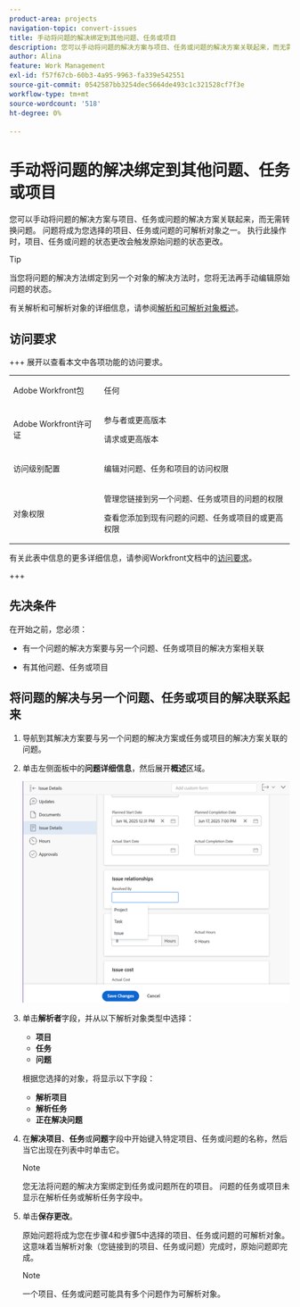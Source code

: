 ```yaml
---
product-area: projects
navigation-topic: convert-issues
title: 手动将问题的解决绑定到其他问题、任务或项目
description: 您可以手动将问题的解决方案与项目、任务或问题的解决方案关联起来，而无需转换问题。 问题将成为您选择的项目、任务或问题的可解析对象之一。 执行此操作时，项目、任务或问题的状态更改会触发原始问题的状态更改。
author: Alina
feature: Work Management
exl-id: f57f67cb-60b3-4a95-9963-fa339e542551
source-git-commit: 0542587bb3254dec5664de493c1c321528cf7f3e
workflow-type: tm+mt
source-wordcount: '518'
ht-degree: 0%

---
```


# 手动将问题的解决绑定到其他问题、任务或项目

<!--Audited: 08/2025-->

您可以手动将问题的解决方案与项目、任务或问题的解决方案关联起来，而无需转换问题。 问题将成为您选择的项目、任务或问题的可解析对象之一。 执行此操作时，项目、任务或问题的状态更改会触发原始问题的状态更改。

>[!TIP]
>
>当您将问题的解决方法绑定到另一个对象的解决方法时，您将无法再手动编辑原始问题的状态。

有关解析和可解析对象的详细信息，请参阅[解析和可解析对象概述](../../../manage-work/issues/convert-issues/resolving-and-resolvable-objects.md)。

## 访问要求

+++ 展开以查看本文中各项功能的访问要求。

<table style="table-layout:auto"> 
 <col> 
 <col> 
 <tbody> 
  <tr> 
   <td role="rowheader">Adobe Workfront包</td> 
   <td> <p>任何</p> </td> 
  </tr> 
  <tr> 
   <td role="rowheader">Adobe Workfront许可证</td> 
   <td><p>参与者或更高版本</p> 
   <p>请求或更高版本</p> </td> 
  </tr> 
  <tr> 
   <td role="rowheader">访问级别配置</td> 
   <td> <p>编辑对问题、任务和项目的访问权限</p> </td> 
  </tr> 
  <tr> 
   <td role="rowheader">对象权限</td> 
   <td> <p>管理您链接到另一个问题、任务或项目的问题的权限</p> <p>查看您添加到现有问题的问题、任务或项目的或更高权限</p>  </td> 
  </tr> 
 </tbody> 
</table>

有关此表中信息的更多详细信息，请参阅Workfront文档中的[访问要求](/help/quicksilver/administration-and-setup/add-users/access-levels-and-object-permissions/access-level-requirements-in-documentation.md)。

+++

<!--Old:

<table style="table-layout:auto"> 
 <col> 
 <col> 
 <tbody> 
  <tr> 
   <td role="rowheader">Adobe Workfront plan*</td> 
   <td> <p>Any </p> </td> 
  </tr> 
  <tr> 
   <td role="rowheader">Adobe Workfront license*</td> 
   <td> <p>Request or higher</p> </td> 
  </tr> 
  <tr> 
   <td role="rowheader">Access level configurations*</td> 
   <td> <p>Edit access to Issues,&nbsp;Tasks, Projects</p> <p>Note: If you still don't have access, ask your Workfront administrator if they set additional restrictions in your access level. For information on how a Workfront administrator can modify your access level, see <a href="../../../administration-and-setup/add-users/configure-and-grant-access/create-modify-access-levels.md" class="MCXref xref">Create or modify custom access levels</a>.</p> </td> 
  </tr> 
  <tr> 
   <td role="rowheader">Object permissions</td> 
   <td> <p>Manage permissions to the issue you link to another issue, task, or project</p> <p>View or higher permissions to the issue, task, or project you add to the existing issue</p> <p>For information on requesting additional access, see <a href="../../../workfront-basics/grant-and-request-access-to-objects/request-access.md" class="MCXref xref">Request access to objects </a>.</p> </td> 
  </tr> 
 </tbody> 
</table>-->

## 先决条件

在开始之前，您必须：

* 有一个问题的解决方案要与另一个问题、任务或项目的解决方案相关联

* 有其他问题、任务或项目

## 将问题的解决与另一个问题、任务或项目的解决联系起来

1. 导航到其解决方案要与另一个问题的解决方案或任务或项目的解决方案关联的问题。
1. 单击左侧面板中的&#x200B;**问题详细信息**，然后展开&#x200B;**概述**&#x200B;区域。

   ![问题详细信息图标](assets/qs-issue-details-icon-expanded-with-overview-section-350x462.png)

1. 单击&#x200B;**解析者**&#x200B;字段，并从以下解析对象类型中选择：

   * **项目**
   * **任务**
   * **问题**

   根据您选择的对象，将显示以下字段：

   * **解析项目**
   * **解析任务**
   * **正在解决问题**

1. 在&#x200B;**解决项目**、**任务**&#x200B;或&#x200B;**问题**&#x200B;字段中开始键入特定项目、任务或问题的名称，然后当它出现在列表中时单击它。

   >[!NOTE]
   >
   >您无法将问题的解决方案绑定到任务或问题所在的项目。 问题的任务或项目未显示在解析任务或解析任务字段中。


1. 单击&#x200B;**保存更改**。

   原始问题将成为您在步骤4和步骤5中选择的项目、任务或问题的可解析对象。 这意味着当解析对象（您链接到的项目、任务或问题）完成时，原始问题即完成。

   >[!NOTE]
   >
   >一个项目、任务或问题可能具有多个问题作为可解析对象。
